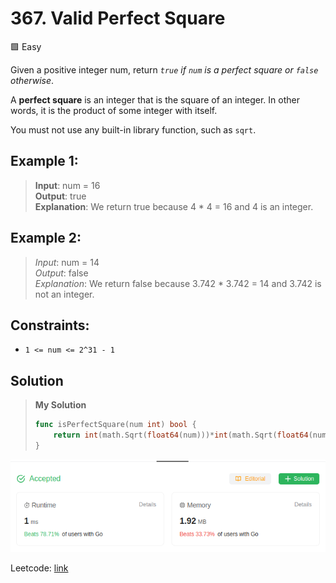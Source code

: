 # 367. Valid Perfect Square
🟩 Easy

Given a positive integer num, return *`true` if `num` is a perfect square or `false` otherwise*.

A **perfect square** is an integer that is the square of an integer. In other words, it is the product of some integer with itself.

You must not use any built-in library function, such as `sqrt`.

## Example 1:
> **Input**: num = 16 \
> **Output**: true \
> **Explanation**: We return true because 4 * 4 = 16 and 4 is an integer.

## Example 2:
> *Input*: num = 14 \
> *Output*: false \
> *Explanation*: We return false because 3.742 * 3.742 = 14 and 3.742 is not an integer.

## Constraints:
* `1 <= num <= 2^31 - 1`

## Solution
> **My Solution**
> ```go
> func isPerfectSquare(num int) bool {
>     return int(math.Sqrt(float64(num)))*int(math.Sqrt(float64(num))) == num
> }
> ```

![result](367.png)

Leetcode: [link](https://leetcode.com/problems/valid-perfect-square/description/)